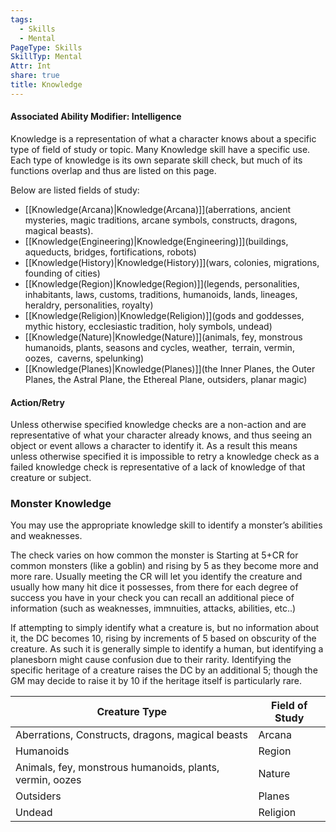 ```yaml
---
tags:
  - Skills
  - Mental
PageType: Skills
SkillTyp: Mental
Attr: Int
share: true
title: Knowledge
---
```


#### Associated Ability Modifier: Intelligence
Knowledge is a representation of what a character knows about a specific type of field of study or topic. Many Knowledge skill have a specific use. Each type of knowledge is its own separate skill check, but much of its functions overlap and thus are listed on this page.

Below are listed fields of study:

- [[Knowledge(Arcana)|Knowledge(Arcana)]](aberrations, ancient mysteries, magic traditions, arcane symbols, constructs, dragons, magical beasts).
- [[Knowledge(Engineering)|Knowledge(Engineering)]](buildings, aqueducts, bridges, fortifications, robots)
- [[Knowledge(History)|Knowledge(History)]](wars, colonies, migrations, founding of cities)
- [[Knowledge(Region)|Knowledge(Region)]](legends, personalities, inhabitants, laws, customs, traditions, humanoids, lands, lineages, heraldry, personalities, royalty)
- [[Knowledge(Religion)|Knowledge(Religion)]](gods and goddesses, mythic history, ecclesiastic tradition, holy symbols, undead)
- [[Knowledge(Nature)|Knowledge(Nature)]](animals, fey, monstrous humanoids, plants, seasons and cycles, weather,  terrain, vermin, oozes,  caverns, spelunking)
- [[Knowledge(Planes)|Knowledge(Planes)]](the Inner Planes, the Outer Planes, the Astral Plane, the Ethereal Plane, outsiders, planar magic)

#### Action/Retry

Unless otherwise specified knowledge checks are a non-action and are representative of what your character already knows, and thus seeing an object or event allows a character to identify it. As a result this means unless otherwise specified it is impossible to retry a knowledge check as a failed knowledge check is representative of a lack of knowledge of that creature or subject.

### Monster Knowledge

You may use the appropriate knowledge skill to identify a monster’s abilities and weaknesses.

The check varies on how common the monster is Starting at 5+CR for common monsters (like a goblin) and rising by 5 as they become more and more rare. Usually meeting the CR will let you identify the creature and usually how many hit dice it possesses, from there for each degree of success you have in your check you can recall an additional piece of information (such as weaknesses, immnuities, attacks, abilities, etc..)

If attempting to simply identify what a creature is, but no information about it, the DC becomes 10, rising by increments of 5 based on obscurity of the creature. As such it is generally simple to identify a human, but identifying a planesborn might cause confusion due to their rarity. Identifying the specific heritage of a creature raises the DC by an additional 5; though the GM may decide to raise it by 10 if the heritage itself is particularly rare.

|Creature Type|Field of Study|
|---|---|
|Aberrations, Constructs, dragons, magical beasts|Arcana|
|Humanoids|Region|
|Animals, fey, monstrous humanoids, plants, vermin, oozes|Nature|
|Outsiders|Planes|
|Undead|Religion|